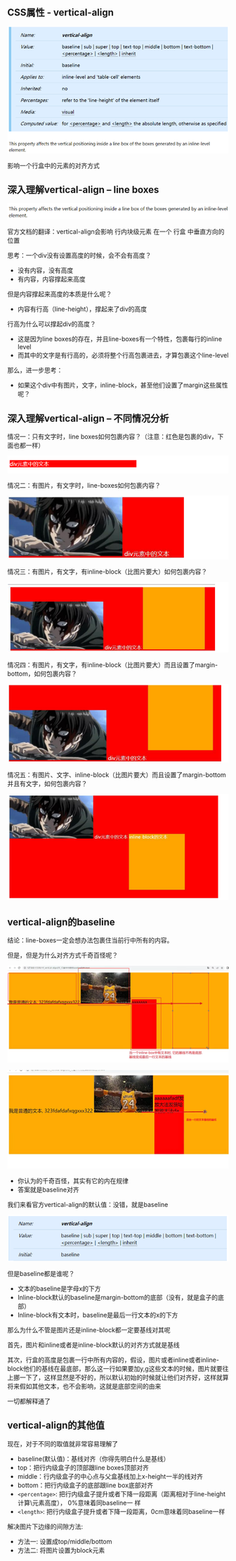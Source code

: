## CSS属性 - vertical-align

![image-20231218232348184](assets/21.vertical-align/image-20231218232348184.png)

影响一个行盒中的元素的对齐方式













## 深入理解vertical-align – line boxes

![image-20231218232420893](assets/21.vertical-align/image-20231218232420893.png)



官方文档的翻译：vertical-align会影响 行内块级元素 在一个 行盒 中垂直方向的位置

思考：一个div没有设置高度的时候，会不会有高度？

- 没有内容，没有高度
- 有内容，内容撑起来高度

但是内容撑起来高度的本质是什么呢？

- 内容有行高（line-height），撑起来了div的高度

行高为什么可以撑起div的高度？ 

- 这是因为line boxes的存在，并且line-boxes有一个特性，包裹每行的inline level
- 而其中的文字是有行高的，必须将整个行高包裹进去，才算包裹这个line-level

那么，进一步思考： 

- 如果这个div中有图片，文字，inline-block，甚至他们设置了margin这些属性呢？









## 深入理解vertical-align – 不同情况分析

情况一：只有文字时，line boxes如何包裹内容？（注意：红色是包裹的div，下面也都一样）

![image-20231218232538335](assets/21.vertical-align/image-20231218232538335.png)



情况二：有图片，有文字时，line-boxes如何包裹内容？

![image-20231218232552658](assets/21.vertical-align/image-20231218232552658.png)



情况三：有图片，有文字，有inline-block（比图片要大）如何包裹内容？

![image-20231218232614511](assets/21.vertical-align/image-20231218232614511.png)



情况四：有图片，有文字，有inline-block（比图片要大）而且设置了margin-bottom，如何包裹内容？

![image-20231218232640414](assets/21.vertical-align/image-20231218232640414.png)



情况五：有图片、文字、inline-block（比图片要大）而且设置了margin-bottom并且有文字，如何包裹内容？

![image-20231218232656604](assets/21.vertical-align/image-20231218232656604.png)













## vertical-align的baseline

结论：line-boxes一定会想办法包裹住当前行中所有的内容。 

但是，但是为什么对齐方式千奇百怪呢？



![image-20231220230214307](assets/21.vertical-align/image-20231220230214307.png)



![image-20231220230245436](assets/21.vertical-align/image-20231220230245436.png)

- 你认为的千奇百怪，其实有它的内在规律
- 答案就是baseline对齐

我们来看官方vertical-align的默认值：没错，就是baseline

![image-20231218232755697](assets/21.vertical-align/image-20231218232755697.png)



但是baseline都是谁呢？

- 文本的baseline是字母x的下方
- Inline-block默认的baseline是margin-bottom的底部（没有，就是盒子的底部）
- Inline-block有文本时，baseline是最后一行文本的x的下方



那么为什么不管是图片还是inline-block都一定要基线对其呢

首先，图片和inline或者是inline-block默认的对齐方式就是基线

其次，行盒的高度是包裹一行中所有内容的，假设，图片或者inline或者inline-block他们的基线在最底部，那么这一行如果要加y,g这些文本的时候，图片就要往上挪一下了，这样显然是不好的，所以默认初始的时候就让他们对齐好，这样就算将来假如其他文本，也不会影响，这就是底部空间的由来

一切都解释通了













## vertical-align的其他值

现在，对于不同的取值就非常容易理解了

- baseline(默认值)：基线对齐（你得先明白什么是基线）
- top：把行内级盒子的顶部跟line boxes顶部对齐
- middle：行内级盒子的中心点与父盒基线加上x-height一半的线对齐
- bottom：把行内级盒子的底部跟line box底部对齐
- `<percentage>`: 把行内级盒子提升或者下降一段距离（距离相对于line-height计算\元素高度）， 0%意味着同baseline一 样
- `<length>`: 把行内级盒子提升或者下降一段距离，0cm意味着同baseline一样

解决图片下边缘的间隙方法:

- 方法一: 设置成top/middle/bottom 
- 方法二: 将图片设置为block元素









